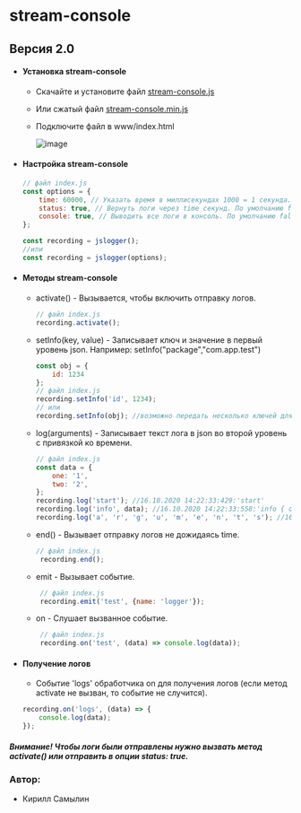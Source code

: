 # stream-console

## Версия 2.0

* #### Установка stream-console

  * Скачайте и установите файл [stream-console.js](https://github.com/kirill-samylin/stream-console/blob/master/js/stream-console.js)
  * Или сжатый файл [stream-console.min.js](https://github.com/kirill-samylin/stream-console/blob/master/js/stream-console.min.js)
  * Подключите файл в www/index.html

    ![image](https://i.ibb.co/VYkPLRp/logger.jpg)

* #### Настройка stream-console
    ```js
    // файл index.js
    const options = {
        time: 60000, // Указать время в миллисекундах 1000 = 1 секунда. По умолчанию 30 секунд (30000);
        status: true, // Вернуть логи через time секунд. По умолчанию false;
        console: true, // Выводить все логи в консоль. По умолчанию false;
    };

    const recording = jslogger();
    //или
    const recording = jslogger(options);
    ```
* #### Методы stream-console
    * activate() - Вызывается, чтобы включить отправку логов.
    
        ```js
        // файл index.js
        recording.activate();
        ```

    * setInfo(key, value) - Записывает ключ и значение в первый уровень json. Например: setInfo("package","com.app.test")
    
        ```js
        const obj = {
            id: 1234
        };
        // файл index.js
        recording.setInfo('id', 1234);
        // или
        recording.setInfo(obj); //возможно передать несколько ключей для записи
        ```

    * log(arguments) - Записывает текст лога в json во второй уровень с привязкой ко времени.
    
        ```js
        // файл index.js
        const data = {
            one: '1',
            two: '2',
        };
        recording.log('start'); //16.10.2020 14:22:33:429:'start'
        recording.log('info', data); //16.10.2020 14:22:33:558:'info { one: '1', two: '2' }'
        recording.log('a', 'r', 'g', 'u', 'm', 'e', 'n', 't', 's'); //16.10.2020 14:22:35:004:'a r g u m e n t s'
        ```
    * end() - Вызывает отправку логов не дожидаясь time.
    
        ```js
        // файл index.js
         recording.end();
        ```

    * emit - Вызывает событие.
       ```js
        // файл index.js
        recording.emit('test', {name: 'logger'});
        ```

    * on - Слушает вызванное событие.
       ```js
        // файл index.js
        recording.on('test', (data) => console.log(data));
        ```


* #### Получение логов

    * Событие 'logs' обработчика on для получения логов (если метод activate не вызван, то событие не случится).

    ```js
    recording.on('logs', (data) => {
        console.log(data);
    });
    ```

##### Внимание! Чтобы логи были отправлены нужно вызвать метод activate() или отправить в опции status: true.

### Автор:
* Кирилл Самылин